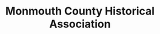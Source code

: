 ---
layout: repo
title: "Monmouth County Historical Association"
id: 12436
permalink: repos/12436/
---